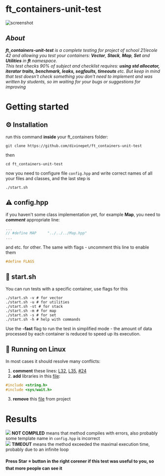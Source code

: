 # ft_containers-unit-test

![screenshot](https://raw.githubusercontent.com/divinepet/ft_containers-unit-test/main/sources/system/credits/screenshot.gif)

## <i>About
<span><b>ft_containers-unit-test</b></span> is a complete testing for project of school 21/ecole 42 and allowing you test your containers: <b>Vector</b>, <b>Stack</b>, <b>Map</b>, <b>Set</b> and <b>Utilities</b> in <b>ft</b> namespace.</br>
This test checks 90% of subject and checklist requires: <b>using std allocator, iterator traits, benchmark, leaks, segfaults, timeouts</b> etc. But keep in mind that test doesn't check something you don't need to implement and was written by students, so im waiting for your bugs or suggestions for improving</i>

# Getting started
## ⚙️ Installation
run this command <b>inside</b> your ft_containers folder:
```shell
git clone https://github.com/divinepet/ft_containers-unit-test
```
then
```shell
cd ft_containers-unit-test
```
now you need to configure file ```config.hpp``` and write correct names of all your files and classes, and the last step is
```shell
./start.sh
```
## ⚠️ config.hpp
if you haven't some class implementation yet, for example <b>Map</b>, you need to <b><i>comment</i></b> appropriate line:
```c++
...
// #define MAP     "../../../Map.hpp"
...
```
and etc. for other. The same with flags - uncomment this line to enable them
```c++
#define FLAGS
```
## 📄 start.sh
You can run tests with a specific container, use flags for this
```shell
./start.sh -v # for vector
./start.sh -u # for utilities
./start.sh -st # for stack
./start.sh -m # for map
./start.sh -s # for set
./start.sh -h # help with commands
```
Use the <b>-fast</b> flag to run the test in simplified mode - the amount of data processed by each container is reduced to speed up its execution.
## 🐧 Running on Linux
In most cases it should resolve many conflicts:
1. <b>comment</b> these lines: [L32](sources/system/run_set.cpp#L32), [L35](sources/system/run_map.cpp#L35), [#24](sources/system/lib.hpp#L24)
2. <b>add</b> libraries in this [file](sources/system/engine.ipp):
```c++
#include <string.h>
#include <sys/wait.h>
```
3. <b>remove</b> this [file](sources/system/Alloc.hpp) from project


# Results

![](https://via.placeholder.com/15/f00/000000?text=+) <b>NOT COMPILED</b> means that method compiles with errors, also probably some template name in ```config.hpp``` is incorrect</br>
![](https://via.placeholder.com/15/f90/000000?text=+) <b>TIMEOUT</b> means the method exceeded the maximal execution time, probably due to an infinite loop
#### Press Star ⭐ button in the right corener if this test was useful to you, so that more people can see it
